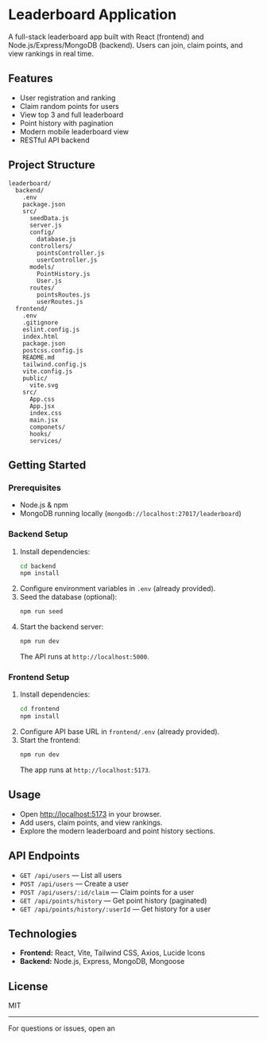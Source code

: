 # Leaderboard Application

A full-stack leaderboard app built with React (frontend) and Node.js/Express/MongoDB (backend). Users can join, claim points, and view rankings in real time.

## Features

- User registration and ranking
- Claim random points for users
- View top 3 and full leaderboard
- Point history with pagination
- Modern mobile leaderboard view
- RESTful API backend

## Project Structure

```
leaderboard/
  backend/
    .env
    package.json
    src/
      seedData.js
      server.js
      config/
        database.js
      controllers/
        pointsController.js
        userController.js
      models/
        PointHistory.js
        User.js
      routes/
        pointsRoutes.js
        userRoutes.js
  frontend/
    .env
    .gitignore
    eslint.config.js
    index.html
    package.json
    postcss.config.js
    README.md
    tailwind.config.js
    vite.config.js
    public/
      vite.svg
    src/
      App.css
      App.jsx
      index.css
      main.jsx
      componets/
      hooks/
      services/
```

## Getting Started

### Prerequisites

- Node.js & npm
- MongoDB running locally (`mongodb://localhost:27017/leaderboard`)

### Backend Setup

1. Install dependencies:
   ```sh
   cd backend
   npm install
   ```
2. Configure environment variables in `.env` (already provided).
3. Seed the database (optional):
   ```sh
   npm run seed
   ```
4. Start the backend server:
   ```sh
   npm run dev
   ```
   The API runs at `http://localhost:5000`.

### Frontend Setup

1. Install dependencies:
   ```sh
   cd frontend
   npm install
   ```
2. Configure API base URL in `frontend/.env` (already provided).
3. Start the frontend:
   ```sh
   npm run dev
   ```
   The app runs at `http://localhost:5173`.

## Usage

- Open [http://localhost:5173](http://localhost:5173) in your browser.
- Add users, claim points, and view rankings.
- Explore the modern leaderboard and point history sections.

## API Endpoints

- `GET /api/users` — List all users
- `POST /api/users` — Create a user
- `POST /api/users/:id/claim` — Claim points for a user
- `GET /api/points/history` — Get point history (paginated)
- `GET /api/points/history/:userId` — Get history for a user

## Technologies

- **Frontend:** React, Vite, Tailwind CSS, Axios, Lucide Icons
- **Backend:** Node.js, Express, MongoDB, Mongoose

## License

MIT

---

For questions or issues, open an
